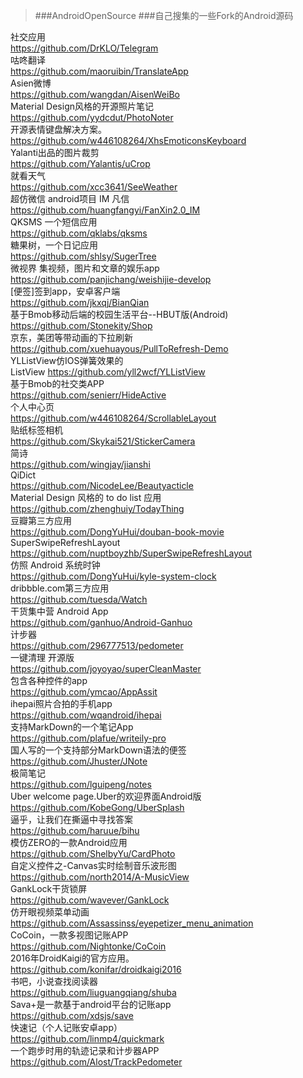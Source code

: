 >###AndroidOpenSource
>###自己搜集的一些Fork的Android源码<br> 

社交应用<br> https://github.com/DrKLO/Telegram<br> 
咕咚翻译<br>https://github.com/maoruibin/TranslateApp<br>
Asien微博<br>https://github.com/wangdan/AisenWeiBo<br>
Material Design风格的开源照片笔记<br>https://github.com/yydcdut/PhotoNoter<br>
开源表情键盘解决方案。<br>https://github.com/w446108264/XhsEmoticonsKeyboard<br>
Yalanti出品的图片裁剪<br>https://github.com/Yalantis/uCrop<br>
就看天气<br>https://github.com/xcc3641/SeeWeather<br>
超仿微信 android项目 IM 凡信<br>https://github.com/huangfangyi/FanXin2.0_IM<br>
QKSMS 一个短信应用<br>https://github.com/qklabs/qksms<br>
糖果树，一个日记应用<br>https://github.com/shlsy/SugerTree<br>
微视界 集视频，图片和文章的娱乐app<br>https://github.com/panjichang/weishijie-develop<br>
[便签]签到app，安卓客户端<br>https://github.com/jkxqj/BianQian<br>
基于Bmob移动后端的校园生活平台--HBUT版(Android)<br>https://github.com/Stonekity/Shop<br>
京东，美团等带动画的下拉刷新<br>https://github.com/xuehuayous/PullToRefresh-Demo<br>
YLListView仿IOS弹簧效果的<br>ListView https://github.com/yll2wcf/YLListView<br>
基于Bmob的社交类APP<br>https://github.com/senierr/HideActive<br>
个人中心页<br>https://github.com/w446108264/ScrollableLayout<br>
贴纸标签相机<br>https://github.com/Skykai521/StickerCamera<br>
简诗<br>https://github.com/wingjay/jianshi<br>
QiDict<br>https://github.com/NicodeLee/Beautyacticle<br>
Material Design 风格的 to do list 应用<br>https://github.com/zhenghuiy/TodayThing<br>
豆瓣第三方应用<br>https://github.com/DongYuHui/douban-book-movie<br>
SuperSwipeRefreshLayout<br>https://github.com/nuptboyzhb/SuperSwipeRefreshLayout<br>
仿照 Android 系统时钟<br>https://github.com/DongYuHui/kyle-system-clock<br>
 dribbble.com第三方应用<br>https://github.com/tuesda/Watch<br>
 干货集中营 Android App<br>https://github.com/ganhuo/Android-Ganhuo<br>
 计步器<br>https://github.com/296777513/pedometer<br>
 一键清理 开源版<br>https://github.com/joyoyao/superCleanMaster<br>
 包含各种控件的app<br>https://github.com/ymcao/AppAssit<br>
 ihepai照片合拍的手机app<br>https://github.com/wqandroid/ihepai<br>
 支持MarkDown的一个笔记App<br>https://github.com/plafue/writeily-pro<br>
 国人写的一个支持部分MarkDown语法的便签<br>https://github.com/Jhuster/JNote<br>
 极简笔记<br>https://github.com/lguipeng/notes<br>
 Uber welcome page.Uber的欢迎界面Android版<br>https://github.com/KobeGong/UberSplash<br>
 逼乎，让我们在撕逼中寻找答案<br>https://github.com/haruue/bihu<br>
模仿ZERO的一款Android应用<br>https://github.com/ShelbyYu/CardPhoto<br>
自定义控件之-Canvas实时绘制音乐波形图<br>https://github.com/north2014/A-MusicView<br>
GankLock干货锁屏<br>https://github.com/wavever/GankLock<br>
仿开眼视频菜单动画<br>https://github.com/Assassinss/eyepetizer_menu_animation<br>
CoCoin，一款多视图记账APP<br>https://github.com/Nightonke/CoCoin<br>
2016年DroidKaigi的官方应用。<br>https://github.com/konifar/droidkaigi2016<br>
书吧，小说查找阅读器<br>https://github.com/liuguangqiang/shuba<br>
Sava+是一款基于android平台的记账app<br>https://github.com/xdsjs/save<br>
快速记（个人记账安卓app）<br>https://github.com/linmp4/quickmark<br>
一个跑步时用的轨迹记录和计步器APP<br>https://github.com/Alost/TrackPedometer<br>
